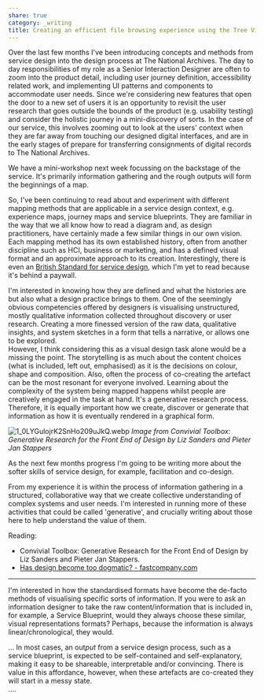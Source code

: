 ```yaml
---
share: true
category: _writing
title: Creating an efficient file browsing experience using the Tree View pattern
---
```


Over the last few months I've been introducing concepts and methods from service design into the design process at The National Archives. The day to day responsibilities of my role as a Senior Interaction Designer are often to zoom into the product detail, including user journey definition, accessibility related work, and implementing UI patterns and components to accommodate user needs. Since we're considering new features that open the door to a new set of users it is an opportunity to revisit the user research that goes outside the bounds of the product (e.g. usability testing) and consider the holistic journey in a mini-discovery of sorts. In the case of our service, this involves zooming out to look at the users' context when they are far away from touching our designed digital interfaces, and are in the early stages of  prepare for transferring consignments of digital records to The National Archives. 

We have a mini-workshop next week focussing on the backstage of the service. It's primarily information gathering and the rough outputs will form the beginnings of a map.   

So, I've been continuing to read about and experiment with different mapping methods that are applicable in a service design context, e.g. experience maps, journey maps and service blueprints. They are familiar in the way that we all know how to read a diagram and, as design practitioners, have certainly made a few similar things in our own vision. Each mapping method has its own established history, often from another discipline such as HCI, business or marketing, and has a defined visual format and an approximate approach to its creation. Interestingly, there is even an [British Standard for service design](https://www.en-standard.eu/bs-7000-3-1994-design-management-systems-guide-to-managing-service-design/), which I'm yet to read because it's behind a paywall.  

I'm interested in knowing how they are defined and what the histories are but also what a design practice brings to them. One of the seemingly obvious competencies offered by designers is visualising unstructured, mostly qualitative information collected throughout discovery or user research. Creating a more finessed version of the raw data, qualitative insights, and system sketches in a form that tells a narrative, or allows one to be explored.     
However, I think considering this as a visual design task alone would be a missing the point. The storytelling is as much about the content choices (what is included, left out, emphasised) as it is the decisions on colour, shape and composition. Also, often the process of co-creating the artefact can be the most resonant for everyone involved. Learning about the complexity of the system being mapped happens whilst people are creatively engaged in the task at hand. It's a generative research process. Therefore, it is equally important how we create, discover or generate that information as how it is eventually rendered in a graphical form. 

![1_0LYGulojrK2SnHo209uJkQ.webp](1_0LYGulojrK2SnHo209uJkQ.webp)
*Image from Convivial Toolbox: Generative Research for the Front End of Design by Liz Sanders and Pieter Jan Stappers*

As the next few months progress I'm going to be writing more about the softer skills of service design, for example, facilitation and co-design. 

From my experience it is within the process of information gathering in a structured, collaborative way that we create collective understanding of complex systems and user needs. I'm interested in running more of these activities that could be called 'generative', and crucially writing about those here to help understand the value of them. 

Reading:
 - Convivial Toolbox: Generative Research for the Front End of Design by Liz Sanders and Pieter Jan Stappers. 
 - [Has design become too dogmatic? - fastcompany.com](https://www.fastcompany.com/90854287/has-design-become-too-dogmatic)


----



I'm interested in how the standardised formats have become the de-facto methods of visualising specific sorts of information. If you were to ask an information designer to take the raw content/information that is included in, for example, a Service Blueprint, would they always choose these similar, visual representations formats? Perhaps, because the information is always linear/chronological, they would. 


...
In most cases, an out*put* from a service design process, such as a service blueprint, is expected to be self-contained and self-explanatory, making it easy to be shareable, interpretable and/or convincing. There is value in this affordance, however, when these artefacts are co-created they will start in a messy state.  
....


